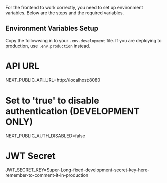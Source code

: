 For the frontend to work correctly, you need to set up environment variables. Below are the steps and the required variables.

## Environment Variables Setup

Copy the followwing in to your `.env.development` file. If you are deploying to production, use `.env.production` instead.

# API URL

NEXT_PUBLIC_API_URL=http://localhost:8080

# Set to 'true' to disable authentication (DEVELOPMENT ONLY)

NEXT_PUBLIC_AUTH_DISABLED=false

# JWT Secret

JWT_SECRET_KEY=Super-Long-fixed-development-secret-key-here-remember-to-comment-it-in-production
